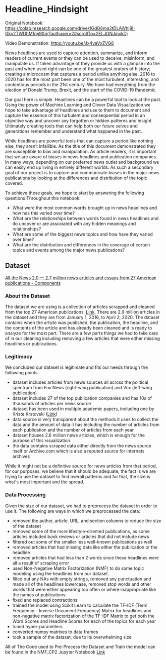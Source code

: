 # Headline_Hindsight
Original Notebook: https://colab.research.google.com/drive/1GdG6mq2tDLAWhj9I-Gkv2TWDhMfmj9Xm?authuser=2#scrollTo=2ELJONJmxkDj

Video Demonstration: https://youtu.be/Jx4vaVxZVG8 

News headlines are used to capture attention, summarize, and inform readers of current events or they can be used to deceive, misinform, and manipulate us. If taken advantage of they provide us with a glimpse into the past and when used right can be one of the greatest orators of history; creating a microcosm that captures a period unlike anything else. 2016 to 2020 has for the most part been one of the most turbulent, interesting, and contentious periods in the 21st century. We have had everything from the election of Donald Trump, Brexit, and the start of the COVID-19 Pandemic. 

Our goal here is simple. Headlines can be a powerful tool to look at the past. Using the power of Machine Learning and Clever Data Visualization we hope to take advantage of headlines and use to them to document and capture the essence of this turbulent and consequential period in an objective way and uncover any forgotten or hidden patterns and insight. Ultimately creating tools that can help both our future selves and generations remember and understand what happened in the past. 

While headlines are powerful tools that can capture a period like nothing else, they aren’t infallible. As the title of this document demonstrated they are susceptible to bias and manipulation.  As article readers, it is important that we are aware of biases in news headlines and publication companies. In many ways, depending on our preferred news outlet and background we can easily end up living in entirely different worlds. As such a secondary goal of our project is to capture and communicate biases in the major news publications by looking at the differences and distribution of the topic covered. 

To achieve these goals, we hope to start by answering the following questions Throughout this notebook:
- What were the most common words brought up in news headlines and how has this varied over time?
- What are the relationships between words found in news headlines and do uncover or are associated with any hidden meanings and relationships? 
-  What are some of the biggest news topics and how have they varied over time? 
- What are the distribution and differences in the coverage of certain topics and events among the major news publications?

## Dataset
[All the News 2.0 — 2.7 million news articles and essays from 27 American publications - Components](https://components.one/datasets/all-the-news-2-news-articles-dataset/)

### About the Dataset
The dataset we are using is a collection of articles scrapped and cleaned from the top 27 American publications. [Link](https://components.one/datasets/all-the-news-2-news-articles-dataset/). There are 2.6 million articles in the dataset and they are from January 1, 2016, to April 2, 2020. The dataset contains when the article was published, the publication, the headline, and the contents of the article and has already been cleaned and is ready to analyze for the most part. There are a few parts things we had to take care of in our cleaning including removing a few articles that were either missing headlines or publications.

### Legitimacy
We concluded our dataset is legitimate and fits our needs through the following points:
- dataset includes articles from news sources all across the political spectrum from Fox News (right-wing publication) and Vox (left-wing publication)
- dataset includes 27 of the top publication companies and has 10s of thousands of articles per news source
- dataset has been used in multiple academic papers, including one by Kriste Krstovski ([Link](https://arxiv.org/abs/2209.08129))
- data source is very transparent about the methods it uses to collect the data and the amount of data it has including the number of articles from each publication and the number of articles from each year
- dataset houses 2.6 million news articles, which is enough for the purpose of this visualization
- the data contains scraped data either directly from the news source itself or Archive.com which is also a reputed source for internets archives

While it might not be a definitive source for news articles from that period, for our purposes, we believe that it should be adequate, the fact is we are trying to use the dataset to find overall patterns and for that, the size is what's most important and the spread.

### Data Processing
Given the size of our dataset, we had to preprocess the dataset in order to use it. The following are ways in which we preprocessed the data:
- removed the author, article, URL, and section columns to reduce the size of the dataset
- removed some of the more lifestyle-oriented publications, as some articles included book reviews or articles that did not include news
- filtered out some of the smaller less well-known publications as well
- removed articles that had missing data like either the publication or the headline
- removed articles that had less than 2 words since these headlines were all a result of scraping error
- used Non-Negative Matrix Factorization (NMF) to do some topic modeling using the headlines from our dataset.
- filled out any NAs with empty strings, removed any punctuation and made all of the headlines lowercase, removed stop words and other words that were either appearing too often or where inappropriate like the names of publications
- fixed and replaced contractions
- trained the model using Scikit Learn to calculate the TF-IDF (Term Frequency – Inverse Document Frequency) Matrix for headlines and non-negative matrix factorization of the TF-IDF Matrix to get both the Word Scores and Headline Scores for each of the topics for each year
- tuned hyper-parameters
- converted numpy matrixes to data frames
- took a sample of the dataset, due to its overwhelming size

All of The Code used to Pre-Process the Dataset and Train the model can be found in the NMF_CP2 Jupyter Notebook [Link](https://colab.research.google.com/drive/1RM6nXakddB3tf3MZPiWBKclSaAum9c9_?authuser=2#scrollTo=Ruvyu_kj6U5V)
